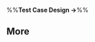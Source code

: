 <link rel="stylesheet" href="{{baseUrl}}/css/textbook.css">

<div class="website-content">

%%**Test Case Design →**%%

## More

<div id="main">

<include src="testingUseCases/embed.md" />

</div>

</div>
